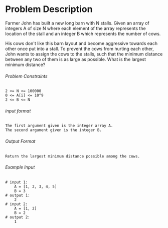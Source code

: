 # Problem Description

Farmer John has built a new long barn with N stalls. Given an array of integers A of size N where each element of the array represents the location of the stall and an integer B which represents the number of cows.

His cows don't like this barn layout and become aggressive towards each other once put into a stall. To prevent the cows from hurting each other, John wants to assign the cows to the stalls, such that the minimum distance between any two of them is as large as possible. What is the largest minimum distance?

###### Problem Constraints

```
2 <= N <= 100000
0 <= A[i] <= 10^9
2 <= B <= N
```

###### input format

``` 
The first argument given is the integer array A.
The second argument given is the integer B.
```

###### Output Format

```
Return the largest minimum distance possible among the cows.
```

###### Example Input

```
# input 1: 
    A = [1, 2, 3, 4, 5]
    B = 3
# output 1: 
    2
# input 2: 
    A = [1, 2]
    B = 2
# output 2: 
    1
```
